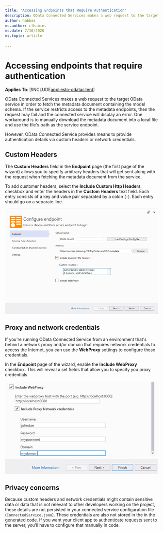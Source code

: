 ```yaml
---
title: "Accessing Endpoints that Require Authentication"
description: OData Connected Services makes a web request to the target OData service in order to fetch the metadata document containing the model schema.
author: habbes
ms.author: clhabins
ms.date: 7/16/2020
ms.topic: article
 
---
```

# Accessing endpoints that require authentication

**Applies To**: [!INCLUDE[appliesto-odataclient](../includes/appliesto-odataclient-v7.md)]

OData Connected Services makes a web request to the target OData service in order to fetch the metadata document containing the model schema. If the service restricts access to the metadata endpoints, then the request may fail and the connected service will display an error. One workaround is to manually download the metadata document into a local file and use the file's path as the service endpoint.

However, OData Connected Service provides means to provide authentication details via custom headers or network credentials.

## Custom Headers

The **Custom Headers** field in the **Endpoint** page (the first page of the wizard) allows you to specify arbitrary headers that will get sent along with the request when fetching the metadata document from the service.

To add customer headers, select the **Include Custom Http Headers** checkbox and enter the headers in the **Custom Headers** text field. Each entry consists of a key and value pair separated by a colon (`:`). Each entry should go on a separate line.

![Custom headers](../assets/2020-07-17-OCS-custom-headers.png)

## Proxy and network credentials

If you're running OData Connected Service from an environment that's behind a network proxy and/or domain that requires network credentials to access the Internet, you can use the **WebProxy** settings to configure those credentials.

In the **Endpoint** page of the wizard, enable the **Include WebProxy** checkbox. This will reveal a set fields that allow you to specify you proxy credentials

![Proxy credentials](../assets/2020-07-17-OCS-proxy-credentials.png)

## Privacy concerns

Because custom headers and network credentials might contain sensitive data or data that is not relevant to other developers working on the project, these details are not persisted in your connected service configuration file (`ConnectedService.json`). These credentials are also not stored in the in the generated code. If you want your client app to authenticate requests sent to the server, you'll have to configure that manually in code.